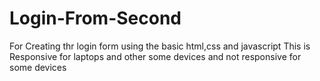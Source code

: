 # Login-From-Second
For Creating thr login form using the basic html,css and javascript
This is Responsive for laptops and other some devices and not responsive for some devices
